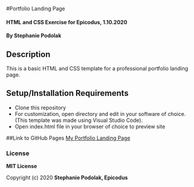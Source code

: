 #Portfolio Landing Page

#### HTML and CSS Exercise for Epicodus, 1.10.2020

#### By Stephanie Podolak

## Description

This is a basic HTML and CSS template for a professional portfolio landing page.

## Setup/Installation Requirements

* Clone this repository
* For customization, open directory and edit in your software of choice. (This template was made using Visual Studio Code). 
* Open index.html file in your browser of choice to preview site

##Link to GitHub Pages
[My Portfolio Landing Page](https://github.com/spodolak/portfolio)

### License

**MIT License**

Copyright (c) 2020 **Stephanie Podolak, Epicodus**